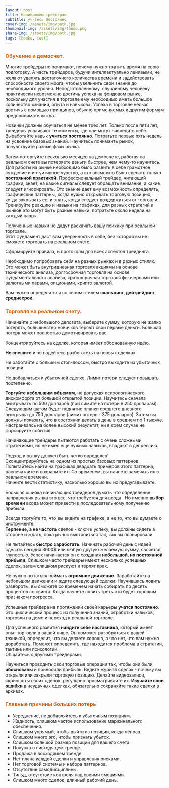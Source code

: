```yaml
---
layout: post
title: Начинающим трейдерам
subtitle: yчитесь постоянно
cover-img: /assets/img/path.jpg
thumbnail-img: /assets/img/thumb.png
share-img: /assets/img/path.jpg
tags: [books, test]
---
```

### <span style="color:chocolate">Обучение и демосчет.</span> 
Многие трейдеры не понимают, почему нужно тратить время на свою подготовку. А часть трейдеров, будучи интеллектуально ленивыми, не желают уделять достаточного количества времени и задействовать способности своего мозга, чтобы увеличить свои знания до необходимого уровня. Неподготовленному, случайному человеку практически невозможно достичь успеха на фондовом рынке, поскольку для участия в торговле ему необходимо иметь большое количество «знаний, опыта и навыков». Успеха в торговле нельзя достичь с помощью принципов, обычно применяемых к другим формам предпринимательства. 

Новички должны обучаться не менее трех лет.
Только после пяти лет, трейдеры усваивают те моменты, где они могут навредить себе.
Выработайте навык **учиться постоянно**.
Потратьте первые пять недель на усвоение  базовых знаний.
Научитесь  пониманть рынок, почувствуйте  разные фазы рынка. 

Затем поторгуйте несколько месяцев на демосчете, работая на реальном счете вы потеряете деньги быстрее, чем  чему-то научитесь. <br>Для работы на рынке необходимо было развить в себе грамотное суждение и интуитивное чувство, а это возможно было сделать только  **постоянной практикой**. Профессиональный трейдер, читающий графики, знает, на какие сигналы следует обращать внимание, а какие следует игнорировать. Это знание дает ему возможность определять, графические паттерны, когда нужно открывать торговую позицию, когда закрывать ее, и знать, когда следует воздержаться от торговли. Тренируйте реакцию и навыки на графиках, для разных стратегий и рынков это могут быть разные навыки, потратьте около недели на каждый навык.

Полученные навыки не дадут раскачать вашу психику при реальной торговле. 
<br>Этот фундамент даст вам уверенность в себе, без которой вы не сможете торговать на реальном счете.

Сформируйте правила, и протоколы для всех аспектов трейдинга. 

Необходимо попробовать себя на разных рынках и в разных стилях. <br>Это может быть внутридневная торговля акциями на основе технического анализа, долгосрочная торговля на основе фундаментального анализа, краткосрочная торговля фьючерсами или валютными парами, опционами, крипто валютой. 

Вам нужно определиться со своим стилем **скальпинг, дейтрейдинг, среднесрок**.
### <span style="color:chocolate">Торговля на реальном счету.</span>
Начинайте с небольшого депозита, выберите сумму, которую  не жалко потерять, большинство новичков теряют свои первые деньги. Большая потеря  может полностью демотивировать вас.

Концентрируйтесь на сделке, которая имеет обоснованную идею. 

**Не спешите** и не надейтесь разбогатеть на первых сделках.

Не работайте с большим стоп-лоссом, быстро выходите из убыточных позиций. 

Не добавляться к убыточной сделке. Лимит потери следует повышать постепенно.

**Торгуйте небольшим объемом**, не допуская психологического дискомфорта от большой открытой позиции.
Научитесь сначала выигрывать по 500 долларов (при лимите на потери в 250 долларам). 
<br>Следующим шагом будет поднятие планки среднего дневного выигрыша до 750 долларов (лимит потерь - 375 долларов). Затем вы должны показать, что в состоянии делать в день в среднем по 1 тысяче.
<br>Настраиваясь на более высокий результат, ни в коем случае не форсируйте события.

Начинающие трейдеры пытаются работать с очень сложными стратегиями, но не имея еще нужных навыков, впадают в депрессию.

Подход к рынку должен быть четко определен! 
<br>Сконцентрируйтесь на одном из простых базовых паттернов. 
<br>Попытайтесь найти на графиках двадцать примеров этого паттерна, распечатайте и сохраните их. 
Со временем, вы начнете замечать их в реальном времени. <br>Начните вести статистику, насколько хорошо вы их предугадываете. 

Большая ошибка начинающих трейдеров думать что определение направления рынка  это все, что требуется для входа . Но именно **выбор времени** входа  может привести к последовательному получению прибыли.

Всегда торгуйте то, что вы видите на графике, а не то, что вы думаете о инструменте. 
<br>**Терпение, а не частота** сделок - ключ к успеху, вы должны сидеть в стороне и ждать, пока рынок выстроиться так, как вы планировали. 

Не пытайтесь **быстро заработать**. Начинать рабочий день с идеей сделать сегодня 3000$ или любую другую желаемую сумму, является глупостью. Успех начинается он с создания **небольшой, но постоянной прибыли**. Слишком часто трейдеры имеют несколько успешных сделок, затем слишком рискуют и терпят крах.

Не нужно пытаться поймать **огромное движение**. Заработайте на небольшом движении и ждите следующей сделки. Научившись ловить развороты, вы сможете со временем начать собирать по десять процентов со свинга. Когда начнете ловить треть это будет хорошим признаком прогресса.

Успешные трейдера на протяжении своей карьеры **учатся постоянно**. Это циклический процесс из получения знаний, отработки навыков, торговли на демо и переход к реальной торговле. 

Для успешного развития **найдите себе наставника**, который имеет опыт торговли в вашей нише. Он поможет разобраться с вашей техникой, определит, что вы делаете хорошо, а что нет, что вам нужно доработать. Поможет определить, где находится проблема в стратегии, тактике или психологии. 
<br>Общайтесь с другими трейдерами. 

Научиться проводить свои торговые операции так, чтобы они были **обоснованы** и приносили прибыль. 
Ведите журнал сделок - почему вы открыли или закрыли торговую позицию.
Делайте видеозаписи, скриншоты своих сделок, регулярно просматривайте их.
**Изучайте свои ошибки** в неудачных сделках, обязательно сохраняйте такие сделки в архивах.  
### <span style="color:chocolate">Главные причины больших потерь</span>

- Усреднение, не добавляйтесь к убыточным позициям.
- Жадность, слишком частое использование маржинального обеспечения. 
- Слишком упрямый, чтобы выйти из позиции, когда неправ. 
- Слишком много эго, чтобы признать убыток. 
- Слишком большой размер позиции для вашего счета. 
- Покупка в нисходящем тренде. 
- Продажа в восходящем тренде. 
- Нет плана каждой сделки и управления рисками.
- Нет торговой системы и набора паттернов.
- Отсутствие самодисциплины.
- Тильд, отсутствие  контроля  над своими эмоциями.
- Слишком много сделок, длинный рабочий день.
